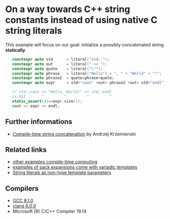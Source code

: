 # On a way towards C++ string constants instead of using native C string literals  
This example will focus on our goal: initialize a possibly concatenated string __statically__
```cpp
   constexpr auto std      = literal("std::");
   constexpr auto out      = literal(" << ");
   constexpr auto quote    = literal("\"");
   constexpr auto phrase   = literal("Hello") + ", " + "World" + "!";
   constexpr auto phrase2  = quote+phrase+quote;
   constexpr auto expr     = std+"cout" +out+ phrase2 +out+ std+"endl";

   // std::cout << "Hello, World!" << std::endl
   // 012       ^         ^         ^         ^
   static_assert(41==expr.size());
   cout << expr << endl;
```

## Further informations
* [Compile-time string concatenation](https://akrzemi1.wordpress.com/2017/06/28/compile-time-string-concatenation/) by Andrzej Krzemienski

## Related links
* [other examples compile-time computing](https://github.com/nikolaAV/Modern-Cpp/tree/master/constexpr)
* [examples of pack expansions come with variadic templates](https://github.com/nikolaAV/Modern-Cpp/tree/master/variadic)
* [String literals as non-type template parameters](../literal_string_type)

## Compilers
* [GCC 8.1.0](https://wandbox.org/)
* [clang 6.0.0](https://wandbox.org/)
* Microsoft (R) C/C++ Compiler 19.14 
